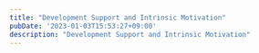 ```yaml
---
title: "Development Support and Intrinsic Motivation"
pubDate: '2023-01-03T15:53:27+09:00'
description: "Development Support and Intrinsic Motivation"
---
```



